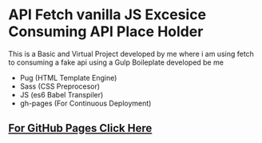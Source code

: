 # API Fetch vanilla JS Excesice Consuming API Place Holder

This is a Basic and Virtual Project developed by me where i am using fetch to consuming a fake api using a Gulp Boileplate developed be me


* Pug (HTML Template Engine)
* Sass (CSS Preprocesor)
* JS (es6 Babel Transpiler)
* gh-pages (For Continuous Deployment)

## [For GitHub Pages Click Here](https://kikeestrada.github.io/portfolioVanillaJsApiFetch/)


